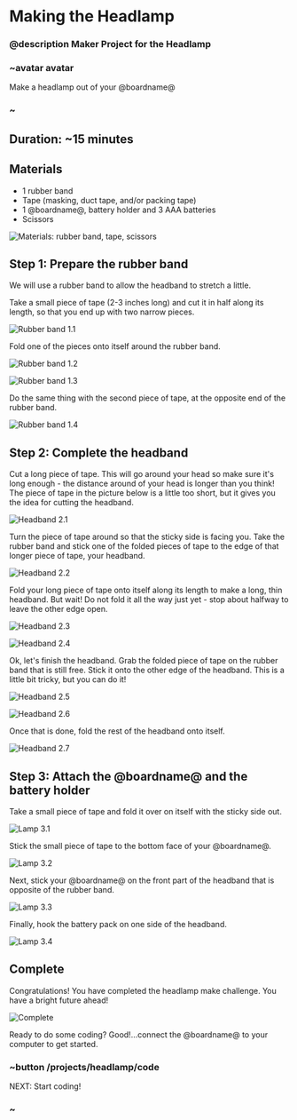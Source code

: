 # Making the Headlamp
### @description Maker Project for the Headlamp

### ~avatar avatar

Make a headlamp out of your @boardname@

### ~

## Duration: ~15 minutes

## Materials
  * 1 rubber band
  * Tape (masking, duct tape, and/or packing tape)
  * 1 @boardname@, battery holder and 3 AAA batteries
  * Scissors

![Materials: rubber band, tape, scissors](/static/cp/projects/headlamp/materials.jpg)

## Step 1: Prepare the rubber band

We will use a rubber band to allow the headband to stretch a little.

Take a small piece of tape (2-3 inches long) and cut it in half along its length, so that you end
up with two narrow pieces.

![Rubber band 1.1](/static/cp/projects/headlamp/step1.1.jpg)

Fold one of the pieces onto itself around the rubber band.

![Rubber band 1.2](/static/cp/projects/headlamp/step1.2.jpg)

![Rubber band 1.3](/static/cp/projects/headlamp/step1.3.jpg)

Do the same thing with the second piece of tape, at the opposite end of the rubber band.

![Rubber band 1.4](/static/cp/projects/headlamp/step1.4.jpg)

## Step 2: Complete the headband

Cut a long piece of tape. This will go around your head so make sure it's long enough - 
the distance around of your head is longer than you think!
The piece of tape in the picture below is a little too short, but it gives you the idea for cutting
the headband.

![Headband 2.1](/static/cp/projects/headlamp/step2.1.jpg)

Turn the piece of tape around so that the sticky side is facing you.
Take the rubber band and stick one of the folded pieces of tape to the edge of that
longer piece of tape, your headband.

![Headband 2.2](/static/cp/projects/headlamp/step2.2.jpg)

Fold your long piece of tape onto itself along its length to make a long, thin headband.
But wait! Do not fold it all the way just yet - stop about halfway to leave the other edge open.

![Headband 2.3](/static/cp/projects/headlamp/step2.3.jpg)

![Headband 2.4](/static/cp/projects/headlamp/step2.4.jpg)

Ok, let's finish the headband. Grab the folded piece of tape on the rubber band that is still free.
Stick it onto the other edge of the headband. This is a little bit tricky, but you can do it!

![Headband 2.5](/static/cp/projects/headlamp/step2.5.jpg)

![Headband 2.6](/static/cp/projects/headlamp/step2.6.jpg)

Once that is done, fold the rest of the headband onto itself.

![Headband 2.7](/static/cp/projects/headlamp/step2.7.jpg)

## Step 3: Attach the @boardname@ and the battery holder

Take a small piece of tape and fold it over on itself with the sticky side out.

![Lamp 3.1](/static/cp/projects/headlamp/step3.1.jpg)

Stick the small piece of tape to the bottom face of your @boardname@.

![Lamp 3.2](/static/cp/projects/headlamp/step3.2.jpg)

Next, stick your @boardname@ on the front part of the headband that is opposite of the rubber band.

![Lamp 3.3](/static/cp/projects/headlamp/step3.3.jpg)

Finally, hook the battery pack on one side of the headband.

![Lamp 3.4](/static/cp/projects/headlamp/step3.4.jpg)

## Complete

Congratulations! You have completed the headlamp make challenge. You have a bright future ahead! 

![Complete](/static/cp/projects/headlamp/complete.jpg)

Ready to do some coding? Good!...connect the @boardname@ to your computer to get started.

### ~button /projects/headlamp/code
NEXT: Start coding!
### ~